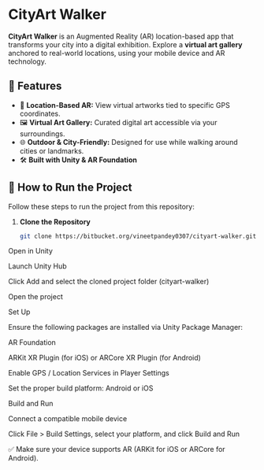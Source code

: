 # CityArt Walker

**CityArt Walker** is an Augmented Reality (AR) location-based app that transforms your city into a digital exhibition. Explore a **virtual art gallery** anchored to real-world locations, using your mobile device and AR technology.

## 🎨 Features

- 📍 **Location-Based AR:** View virtual artworks tied to specific GPS coordinates.
- 🖼️ **Virtual Art Gallery:** Curated digital art accessible via your surroundings.
- 🌐 **Outdoor & City-Friendly:** Designed for use while walking around cities or landmarks.
- 🛠️ **Built with Unity & AR Foundation**

## 📂 How to Run the Project

Follow these steps to run the project from this repository:

1. **Clone the Repository**
   ```bash
   git clone https://bitbucket.org/vineetpandey0307/cityart-walker.git
Open in Unity

Launch Unity Hub

Click Add and select the cloned project folder (cityart-walker)

Open the project

Set Up

Ensure the following packages are installed via Unity Package Manager:

AR Foundation

ARKit XR Plugin (for iOS) or ARCore XR Plugin (for Android)

Enable GPS / Location Services in Player Settings

Set the proper build platform: Android or iOS

Build and Run

Connect a compatible mobile device

Click File > Build Settings, select your platform, and click Build and Run

✅ Make sure your device supports AR (ARKit for iOS or ARCore for Android).
